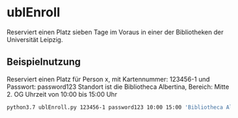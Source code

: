 # ublEnroll

Reserviert einen Platz sieben Tage im Voraus in einer der Bibliotheken der Universität Leipzig.

## Beispielnutzung
Reserviert einen Platz für Person x, mit Kartennummer: 123456-1 und Passwort: password123
Standort ist die Bibliotheca Albertina, Bereich: Mitte 2. OG
Uhrzeit von 10:00 bis 15:00 Uhr

```bash
python3.7 ublEnroll.py 123456-1 password123 10:00 15:00 'Bibliotheca Albertina' 'Mitte 2. OG' 
```
